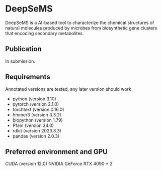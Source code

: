 # DeepSeMS
DeepSeMS is a AI-based tool to characterize the chemical structures of natural molecules produced by microbes from biosynthetic gene clusters that encoding secondary metabolites. 
## Publication
In submission.
## Requirements
Annotated versions are tested, any later version should work
- python (version 3.10)
- pytorch (version 2.1.0)
- torchtext (version 0.16.0)
- hmmer3 (version 3.3.2)
- biopython (version 1.79)
- Pfam (version 34.0)
- rdkit (version 2023.3.3)
- pandas (version 2.0.3)
## Preferred environment and GPU
CUDA (version 12.0)
NVIDIA GeForce RTX 4090 * 2
